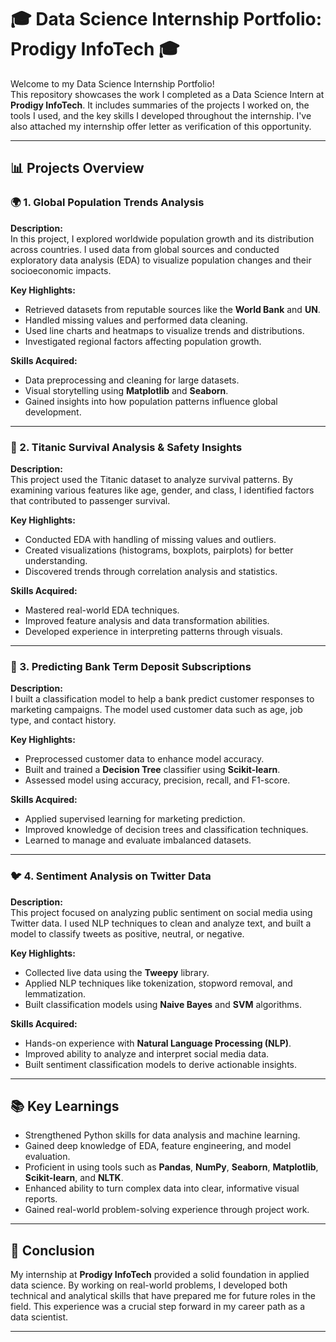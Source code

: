 # 🎓 Data Science Internship Portfolio: Prodigy InfoTech 🎓

Welcome to my Data Science Internship Portfolio!  
This repository showcases the work I completed as a Data Science Intern at **Prodigy InfoTech**. It includes summaries of the projects I worked on, the tools I used, and the key skills I developed throughout the internship. I've also attached my internship offer letter as verification of this opportunity.

---

## 📊 Projects Overview

### 🌍 1. Global Population Trends Analysis

**Description:**  
In this project, I explored worldwide population growth and its distribution across countries. I used data from global sources and conducted exploratory data analysis (EDA) to visualize population changes and their socioeconomic impacts.

**Key Highlights:**
- Retrieved datasets from reputable sources like the **World Bank** and **UN**.
- Handled missing values and performed data cleaning.
- Used line charts and heatmaps to visualize trends and distributions.
- Investigated regional factors affecting population growth.

**Skills Acquired:**
- Data preprocessing and cleaning for large datasets.
- Visual storytelling using **Matplotlib** and **Seaborn**.
- Gained insights into how population patterns influence global development.

---

### 🚢 2. Titanic Survival Analysis & Safety Insights

**Description:**  
This project used the Titanic dataset to analyze survival patterns. By examining various features like age, gender, and class, I identified factors that contributed to passenger survival.

**Key Highlights:**
- Conducted EDA with handling of missing values and outliers.
- Created visualizations (histograms, boxplots, pairplots) for better understanding.
- Discovered trends through correlation analysis and statistics.

**Skills Acquired:**
- Mastered real-world EDA techniques.
- Improved feature analysis and data transformation abilities.
- Developed experience in interpreting patterns through visuals.

---

### 💼 3. Predicting Bank Term Deposit Subscriptions

**Description:**  
I built a classification model to help a bank predict customer responses to marketing campaigns. The model used customer data such as age, job type, and contact history.

**Key Highlights:**
- Preprocessed customer data to enhance model accuracy.
- Built and trained a **Decision Tree** classifier using **Scikit-learn**.
- Assessed model using accuracy, precision, recall, and F1-score.

**Skills Acquired:**
- Applied supervised learning for marketing prediction.
- Improved knowledge of decision trees and classification techniques.
- Learned to manage and evaluate imbalanced datasets.

---

### 🐦 4. Sentiment Analysis on Twitter Data

**Description:**  
This project focused on analyzing public sentiment on social media using Twitter data. I used NLP techniques to clean and analyze text, and built a model to classify tweets as positive, neutral, or negative.

**Key Highlights:**
- Collected live data using the **Tweepy** library.
- Applied NLP techniques like tokenization, stopword removal, and lemmatization.
- Built classification models using **Naive Bayes** and **SVM** algorithms.

**Skills Acquired:**
- Hands-on experience with **Natural Language Processing (NLP)**.
- Improved ability to analyze and interpret social media data.
- Built sentiment classification models to derive actionable insights.

---

## 📚 Key Learnings

- Strengthened Python skills for data analysis and machine learning.
- Gained deep knowledge of EDA, feature engineering, and model evaluation.
- Proficient in using tools such as **Pandas**, **NumPy**, **Seaborn**, **Matplotlib**, **Scikit-learn**, and **NLTK**.
- Enhanced ability to turn complex data into clear, informative visual reports.
- Gained real-world problem-solving experience through project work.

---

## 🎯 Conclusion

My internship at **Prodigy InfoTech** provided a solid foundation in applied data science. By working on real-world problems, I developed both technical and analytical skills that have prepared me for future roles in the field. This experience was a crucial step forward in my career path as a data scientist.

---

